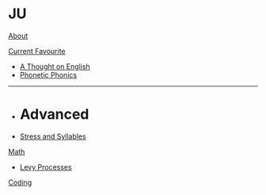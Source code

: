 # JU

[About](index.md)

[Current Favourite]()

  * [A Thought on English](english/english-formula.md)
  * [Phonetic Phonics](english/Phonetic-Phonics.md)
- - - -
  * # Advanced
  * [Stress and Syllables](english/stress.md)

[Math]()

  * [Levy Processes](math/levy_processes.md)

[Coding](coding/PythonNote.md)


<script src="https://polyfill.io/v3/polyfill.min.js?features=es6"></script>
<script id="MathJax-script" async src="https://cdn.jsdelivr.net/npm/mathjax@3/es5/tex-mml-chtml.js"></script>
